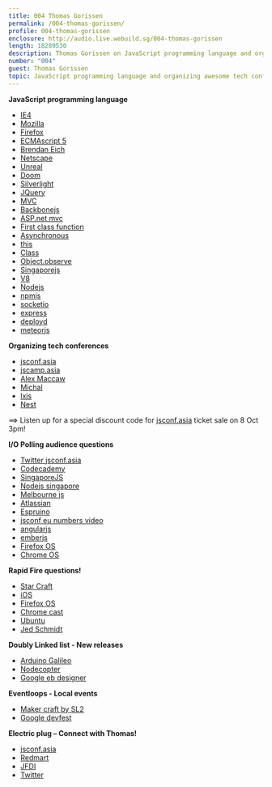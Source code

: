 ```yaml
---
title: 004 Thomas Gorissen
permalink: /004-thomas-gorissen/
profile: 004-thomas-gorissen
enclosure: http://audio.live.webuild.sg/004-thomas-gorissen
length: 18289530
description: Thomas Gorissen on JavaScript programming language and organizing awesome tech conferences
number: "004"
guest: Thomas Gorissen
topic: JavaScript programming language and organizing awesome tech conferences
---
```


**JavaScript programming language**

- [IE4](http://en.wikipedia.org/wiki/Internet_Explorer_4)
- [Mozilla](http://www.mozilla.org/en-US/)
- [Firefox](http://www.mozilla.org/en-US/firefox/new/)
- [ECMAscript 5](http://www.ecma-international.org/publications/standards/Ecma-262.htm)
- [Brendan Eich](http://en.wikipedia.org/wiki/Brendan_Eich)
- [Netscape](http://en.wikipedia.org/wiki/Netscape)
- [Unreal](http://www.unrealengine.com/)
- [Doom](http://en.wikipedia.org/wiki/Doom_(video_game))
- [Silverlight](http://www.microsoft.com/silverlight/)
- [JQuery](http://jquery.com/)
- [MVC](http://en.wikipedia.org/wiki/Model%E2%80%93view%E2%80%93controller)
- [Backbonejs](http://backbonejs.org/)
- [ASP.net mvc](http://www.asp.net/mvc)
- [First class function](http://en.wikipedia.org/wiki/First-class_function)
- [Asynchronous](http://www.html5rocks.com/en/tutorials/async/deferred/)
- [this](https://developer.mozilla.org/en-US/docs/Web/JavaScript/Reference/Operators/this)
- [Class](http://wiki.ecmascript.org/doku.php?id=strawman:maximally_minimal_classes)
- [Object.observe](http://updates.html5rocks.com/2012/11/Respond-to-change-with-Object-observe)
- [Singaporejs](http://www.meetup.com/Singapore-JS/)
- [V8](https://code.google.com/p/v8/)
- [Nodejs](http://nodejs.org/)
- [npmjs](https://npmjs.org/)
- [socketio](http://socket.io/)
- [express](http://expressjs.com/)
- [deployd](http://deployd.com/)
- [meteorjs](http://www.meteor.com/)

**Organizing tech conferences**

- [jsconf.asia](http://jsconf.asia/)
- [jscamp.asia](http://jscamp.asia/)
- [Alex Maccaw](https://twitter.com/maccaw)
- [Michal](https://twitter.com/michalbe)
- [lxjs](http://2013.lxjs.org/)
- [Nest](http://nest.com/)

==> Listen up for a special discount code for [jsconf.asia](http://jsconf.asia/) ticket sale on 8 Oct 3pm!

**I/O Polling audience questions**

- [Twitter jsconf.asia](https://twitter.com/jsconf_asia)
- [Codecademy](http://www.codecademy.com/)
- [SingaporeJS](http://www.meetup.com/Singapore-JS/)
- [Nodejs singapore](https://www.facebook.com/groups/sg.nodejs/)
- [Melbourne js](http://melbjs.com/)
- [Atlassian](https://www.atlassian.com/)
- [Espruino](http://www.espruino.com/)
- [jsconf eu numbers video](http://2013.jsconf.eu/speakers/martin-kleppe-1024-seconds-of-js-wizardry.html)
- [angularjs](http://angularjs.org/)
- [emberjs](http://emberjs.com/)
- [Firefox OS](http://www.mozilla.org/en-US/firefox/os/)
- [Chrome OS](http://www.chromium.org/chromium-os)

**Rapid Fire questions!**

- [Star Craft](http://us.battle.net/sc2/en/)
- [iOS](http://www.apple.com/ios/)
- [Firefox OS](http://www.mozilla.org/en-US/firefox/os/)
- [Chrome cast](http://www.google.com/intl/en/chrome/devices/chromecast/#netflix)
- [Ubuntu](http://www.ubuntu.com/)
- [Jed Schmidt](http://jed.is/)

**Doubly Linked list - New releases**

- [Arduino Galileo](http://arduino.cc/en/ArduinoCertified/IntelGalileo)
- [Nodecopter](http://nodecopter.com/)
- [Google eb designer](http://www.google.com/webdesigner/)

**Eventloops - Local events**

- [Maker craft by SL2](http://bettrweek.com/duct-tape-the-caffeinator/)
- [Google devfest](https://developers.google.com/events/903783172/)

**Electric plug – Connect with Thomas!**

- [jsconf.asia](http://jsconf.asia)
- [Redmart](https://redmart.com/)
- [JFDI](http://jfdi.asia/)
- [Twitter](https://twitter.com/serrynaimo)
